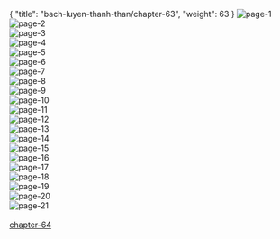 { "title": "bach-luyen-thanh-than/chapter-63", "weight": 63 }
<img src="bach-luyen-thanh-than_0063_01-f302275714d223922177975dfd44af85.webp" alt="page-1" origin="http://1.bp.blogspot.com/-Fbo9cqKIs4U/V9osMltgkvI/AAAAAAAAR5Y/EDb632JEg7MFyYQGFt7SexwkV_cRoss_gCLcB/s1600/1.jpg?imgmax=0"><br/>
<img src="bach-luyen-thanh-than_0063_02-b18492b11929e51e721ba8db472fb87a.webp" alt="page-2" origin="http://1.bp.blogspot.com/-uP-UJtDnW5M/V9osSIEKhrI/AAAAAAAAR6E/G5cI7ifi7GIVO9fKcvUElryG2s9XY6C6QCLcB/s1600/2.jpg?imgmax=0"><br/>
<img src="bach-luyen-thanh-than_0063_03-0f6fe20771906e313f205becfc5a326c.webp" alt="page-3" origin="http://1.bp.blogspot.com/-6R93fvaVPt0/V9osUdBxf1I/AAAAAAAAR6Q/gywmE5P1Wb4WACWY2ja9PY8gbYLNZLuowCLcB/s1600/3.jpg?imgmax=0"><br/>
<img src="bach-luyen-thanh-than_0063_04-99f7d80af31b7e0314686730f1757e8e.webp" alt="page-4" origin="http://1.bp.blogspot.com/-UexsqToEqb0/V9osU3m5b4I/AAAAAAAAR6U/LubMD49NZZI5gDbRfcqDu6pSAVn8hZjLgCLcB/s1600/4.jpg?imgmax=0"><br/>
<img src="bach-luyen-thanh-than_0063_05-a734ca8f0d2abdc18710681089cc0469.webp" alt="page-5" origin="http://1.bp.blogspot.com/-dDyGVlsj264/V9osVS5qoWI/AAAAAAAAR6Y/wXXFRHHEaDQCKeQK5D0nrb7X0MiR6Lb5QCLcB/s1600/5.jpg?imgmax=0"><br/>
<img src="bach-luyen-thanh-than_0063_06-37b25d182b478f48df2ed1260f073fff.webp" alt="page-6" origin="http://1.bp.blogspot.com/--hdZ1mQ25UI/V9osV4GuAcI/AAAAAAAAR6c/9k-TwHv5FlYbgqUKI8sTiMRjm6ZoiSxcgCLcB/s1600/6.jpg?imgmax=0"><br/>
<img src="bach-luyen-thanh-than_0063_07-d5238d60ee70200af042a6be5efe09fd.webp" alt="page-7" origin="http://1.bp.blogspot.com/-Im_OkptHUgc/V9osWQZnMHI/AAAAAAAAR6g/uAUn3JtH5gsz3m-2rMDRZkKjMgUgxh6jQCLcB/s1600/7.jpg?imgmax=0"><br/>
<img src="bach-luyen-thanh-than_0063_08-6c69d800af3146b91d2bd2976d64044e.webp" alt="page-8" origin="http://1.bp.blogspot.com/-skGsY1j5Lsg/V9osW7hK-vI/AAAAAAAAR6k/7fRFQkKbvYA-fIV1T_MVnSJVz1k3aIzSwCLcB/s1600/8.jpg?imgmax=0"><br/>
<img src="bach-luyen-thanh-than_0063_09-c7f7d90453777d9c54467e354fc033fb.webp" alt="page-9" origin="http://1.bp.blogspot.com/-1L_1GqSTErs/V9osXDAp5qI/AAAAAAAAR6o/pex_fepyx-oVKHut7bDRwNYJ3_laC4E3ACLcB/s1600/9.jpg?imgmax=0"><br/>
<img src="bach-luyen-thanh-than_0063_10-f91f8c0c7acbce180c2d5c9c125fe909.webp" alt="page-10" origin="http://1.bp.blogspot.com/-RuQMLp9EDUA/V9osM1QoeyI/AAAAAAAAR5g/5Qnj5xGM4ioMl1YU-qSuemR0A_CAITunQCLcB/s1600/10.jpg?imgmax=0"><br/>
<img src="bach-luyen-thanh-than_0063_11-482774f6f98b3436670107cb5f3e9137.webp" alt="page-11" origin="http://1.bp.blogspot.com/-mNOKaGpD_Tk/V9osMtb16HI/AAAAAAAAR5c/kDLtCDzKEw87oAgdVi9E0r0qG5TRSe8NwCLcB/s1600/11.jpg?imgmax=0"><br/>
<img src="bach-luyen-thanh-than_0063_12-fa08051a5882741bd2fcf6877a8b310c.webp" alt="page-12" origin="http://1.bp.blogspot.com/-16PbrpQAK9o/V9osN9ek4TI/AAAAAAAAR5k/t6nQQq9YqtQH0PqLnNs6Ea6u3h-YQ-VfACLcB/s1600/12.jpg?imgmax=0"><br/>
<img src="bach-luyen-thanh-than_0063_13-392bdcd96117192c2686072da35ed504.webp" alt="page-13" origin="http://1.bp.blogspot.com/-lw7DQWzpPfc/V9osOsfQFdI/AAAAAAAAR5o/ykLcygaRrG0ZTOXnbIps19Wbfa5vCnG_gCLcB/s1600/13.jpg?imgmax=0"><br/>
<img src="bach-luyen-thanh-than_0063_14-ac68eafcd740afeddf96104eb5f76e36.webp" alt="page-14" origin="http://1.bp.blogspot.com/--UKByPH_S3Q/V9osPJgxf4I/AAAAAAAAR5s/HSJaISn3YB0xSsVYnzPsARpV_BN-ag_AACLcB/s1600/14.jpg?imgmax=0"><br/>
<img src="bach-luyen-thanh-than_0063_15-ee01b0949b1e8b5e2361e3ffca6f05c9.webp" alt="page-15" origin="http://1.bp.blogspot.com/-BxZYj_ZwCJw/V9osP5WH7hI/AAAAAAAAR5w/ZjT0WjdRPIwMF_-PxrE8N_w47LDtswpxACLcB/s1600/15.jpg?imgmax=0"><br/>
<img src="bach-luyen-thanh-than_0063_16-a267a891caeb5755a5626a8bb2677ebc.webp" alt="page-16" origin="http://1.bp.blogspot.com/-HgZnUZaPNmc/V9osQPvQ-UI/AAAAAAAAR50/h3a4-6o2IUoj3w1atRZXa57yg_Ut1GFowCLcB/s1600/16.jpg?imgmax=0"><br/>
<img src="bach-luyen-thanh-than_0063_17-597d631f392ab6c373ee56e3ff5e2b5a.webp" alt="page-17" origin="http://1.bp.blogspot.com/-hPOWKUT9HhU/V9osQfchqfI/AAAAAAAAR54/OnFt8sofFEgcIiDp1thbbjc4686k2fi6wCLcB/s1600/17.jpg?imgmax=0"><br/>
<img src="bach-luyen-thanh-than_0063_18-f06068d24f766ab73c891e6dcc3e9381.webp" alt="page-18" origin="http://1.bp.blogspot.com/-T4HtSBQrHgc/V9osRO-NYsI/AAAAAAAAR58/i6MtSe_MVU0lDeX5TNOHxFWijYuT0RJyQCLcB/s1600/18.jpg?imgmax=0"><br/>
<img src="bach-luyen-thanh-than_0063_19-e975add9557373758499430866f49dfa.webp" alt="page-19" origin="http://1.bp.blogspot.com/-s3FNG_fyFBs/V9osRiqpDUI/AAAAAAAAR6A/p2kyRbAsaHsNfsiDQ5speOuK8EcQzNpbACLcB/s1600/19.jpg?imgmax=0"><br/>
<img src="bach-luyen-thanh-than_0063_20-c8375ae3c175bfc46abbf9ce9baedcf6.webp" alt="page-20" origin="http://1.bp.blogspot.com/-QgwkAFVrCh0/V9osSlPPhMI/AAAAAAAAR6I/sOvJNCHERrsTN481r4yZt7yX8fRluFLegCLcB/s1600/20.jpg?imgmax=0"><br/>
<img src="bach-luyen-thanh-than_0063_21-b19fad16c73ca913f9df661382bee567.webp" alt="page-21" origin="http://1.bp.blogspot.com/-Bxt-lQC-6vo/V9osTftx_jI/AAAAAAAAR6M/sNv6_FwYls4qoDD7xKE20_xbxzh7KPvyACLcB/s1600/21.jpg?imgmax=0"><br/>
<br/><a class="nextchap" href="/bach-luyen-thanh-than/chapter-64">chapter-64</a>
